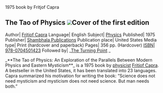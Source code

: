 1975 book by Fritjof Capra

The Tao of Physics
[![](//upload.wikimedia.org/wikipedia/en/3/35/The\_Tao\_of\_Physics\_%28first\_edition%29.jpg)](/wiki/File:The\_Tao\_of\_Physics\_\(first\_edition\).jpg)Cover
of the first edition 
--- 
Author| [Fritjof Capra](/wiki/Fritjof\_Capra "Fritjof Capra") 
Language| English 
Subject| [Physics](/wiki/Physics "Physics") 
Published| 1975 
Publisher| [Shambhala Publications](/wiki/Shambhala\_Publications "Shambhala
Publications") 
Publication place| United States 
Media type| Print (hardcover and paperback) 
Pages| 356 pp. (Hardcover) 
[ISBN](/wiki/ISBN\_\(identifier\) "ISBN \(identifier\)")|
[978-0704501423](/wiki/Special:BookSources/978-0704501423
"Special:BookSources/978-0704501423") 
Followed by| \_[The Turning Point](/wiki/The\_Turning\_Point\_\(book\) "The
Turning Point \(book\)") \_ 
 
\_\*\*The Tao of Physics: An Exploration of the Parallels Between Modern Physics
and Eastern Mysticism\*\*\_ is a 1975 book by [physicist](/wiki/Physicist
"Physicist") [Fritjof Capra](/wiki/Fritjof\_Capra "Fritjof Capra"). A
bestseller in the United States, it has been translated into 23 languages.
Capra summarized his motivation for writing the book: “Science does not need
mysticism and mysticism does not need science. But man needs both.”
